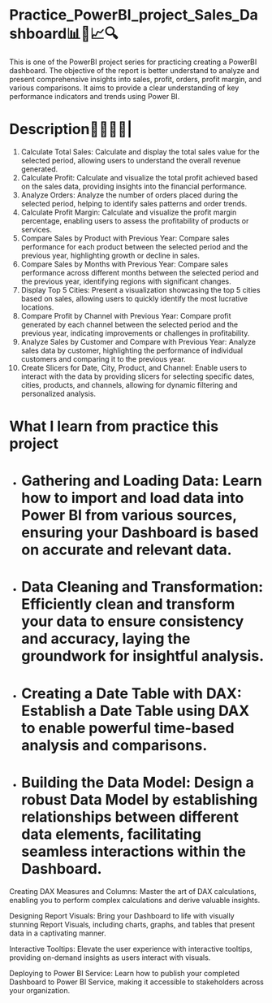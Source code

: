 # Practice_PowerBI_project_Sales_Dashboard📊🎨📈🔍️
This is one of the PowerBI project series for practicing creating a PowerBI dashboard. The objective of the report is better understand to analyze and present comprehensive insights into sales, profit, orders, profit margin, and various comparisons. It aims to provide a clear understanding of key performance indicators and trends using Power BI. 

# Description🚩🌱🧑‍💻|
1. Calculate Total Sales: Calculate and display the total sales value for the selected period, allowing users to understand the overall revenue generated.
2. Calculate Profit: Calculate and visualize the total profit achieved based on the sales data, providing insights into the financial performance.
3. Analyze Orders: Analyze the number of orders placed during the selected period, helping to identify sales patterns and order trends.
4. Calculate Profit Margin: Calculate and visualize the profit margin percentage, enabling users to assess the profitability of products or services.
5. Compare Sales by Product with Previous Year: Compare sales performance for each product between the selected period and the previous year, highlighting growth or decline in sales.
6. Compare Sales by Months with Previous Year: Compare sales performance across different months between the selected period and the previous year, identifying regions with significant changes.
7. Display Top 5 Cities: Present a visualization showcasing the top 5 cities based on sales, allowing users to quickly identify the most lucrative locations.
8. Compare Profit by Channel with Previous Year: Compare profit generated by each channel between the selected period and the previous year, indicating improvements or challenges in profitability.
9. Analyze Sales by Customer and Compare with Previous Year: Analyze sales data by customer, highlighting the performance of individual customers and comparing it to the previous year.
10. Create Slicers for Date, City, Product, and Channel: Enable users to interact with the data by providing slicers for selecting specific dates, cities, products, and channels, allowing for dynamic filtering and personalized analysis.

# What I learn from practice this project
- # Gathering and Loading Data: Learn how to import and load data into Power BI from various sources, ensuring your Dashboard is based on accurate and relevant data.

- # Data Cleaning and Transformation: Efficiently clean and transform your data to ensure consistency and accuracy, laying the groundwork for insightful analysis.

- # Creating a Date Table with DAX: Establish a Date Table using DAX to enable powerful time-based analysis and comparisons.

- # Building the Data Model: Design a robust Data Model by establishing relationships between different data elements, facilitating seamless interactions within the Dashboard.

Creating DAX Measures and Columns: Master the art of DAX calculations, enabling you to perform complex calculations and derive valuable insights.

Designing Report Visuals: Bring your Dashboard to life with visually stunning Report Visuals, including charts, graphs, and tables that present data in a captivating manner.

Interactive Tooltips: Elevate the user experience with interactive tooltips, providing on-demand insights as users interact with visuals.

Deploying to Power BI Service: Learn how to publish your completed Dashboard to Power BI Service, making it accessible to stakeholders across your organization.
